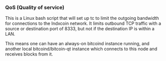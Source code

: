 ### QoS (Quality of service) ###

This is a Linux bash script that will set up tc to limit the outgoing bandwidth for connections to the Indxcoin network. It limits outbound TCP traffic with a source or destination port of 8333, but not if the destination IP is within a LAN.

This means one can have an always-on bitcoind instance running, and another local bitcoind/bitcoin-qt instance which connects to this node and receives blocks from it.
